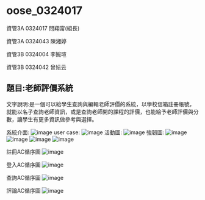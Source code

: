 # oose_0324017

資管3A 0324017 問翔甯(組長)

資管3A 0324043 陳湘婷

資管3B 0324004 李婉瑄

資管3B 0324042 曾妘云

題目:老師評價系統
---------


文字說明:是一個可以給學生查詢與編輯老師評價的系統，以學校信箱註冊帳號，就能以名子查詢老師資訊，或是查詢老師開的課程的評價，也能給予老師評價與分數，讓學生有更多資訊做參考與選擇。


 系統介面:
![image](https://github.com/ask0324017/oose_0324017_/blob/master/%E7%B3%BB%E7%B5%B1%E4%BB%8B%E9%9D%A2.jpg?raw=true)
user case:
![image](https://raw.githubusercontent.com/ask0324017/oose_0324017_/master/user%20case.PNG)
活動圖:
![image](https://raw.githubusercontent.com/ask0324017/oose_0324017_/master/%E6%B4%BB%E5%8B%95%E5%9C%96.PNG)
強韌圖:
![image](https://raw.githubusercontent.com/ask0324017/oose_0324017_/master/%E5%BC%B7%E9%9F%8C%E5%9C%961.png)
![image](https://raw.githubusercontent.com/ask0324017/oose_0324017_/master/%E5%BC%B7%E9%9F%8C%E5%9C%962.png)
![image](https://raw.githubusercontent.com/ask0324017/oose_0324017_/master/%E5%BC%B7%E9%9F%8C%E5%9C%963.png)
![image](https://raw.githubusercontent.com/ask0324017/oose_0324017_/master/%E5%BC%B7%E9%9F%8C%E5%9C%964.png)

註冊AC循序圖
![image](https://github.com/ask0324017/oose_0324017_/blob/master/%E8%A8%BB%E5%86%8AAC%E5%BE%AA%E5%BA%8F%E5%9C%96.jpg)

登入AC循序圖
![image](https://github.com/ask0324017/oose_0324017_/blob/master/%E7%99%BB%E5%85%A5AC%E5%BE%AA%E5%BA%8F%E5%9C%96.jpg)

查詢AC循序圖
![image](https://github.com/ask0324017/oose_0324017_/blob/master/%E6%9F%A5%E8%A9%A2AC%E5%BE%AA%E5%BA%8F%E5%9C%96.jpg)

評論AC循序圖
![image](https://github.com/ask0324017/oose_0324017_/blob/master/%E8%A9%95%E8%AB%96AC%E5%BE%AA%E5%BA%8F%E5%9C%96.jpg)

